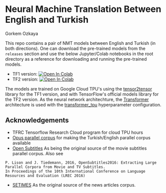 # Neural Machine Translation Between English and Turkish
Gorkem Ozkaya


This repo contains a pair of NMT models between English and Turkish (in both directions). One can download the pre-trained models from the `releases` section and use the below Jupyter/Colab notebooks in the root directory as a reference for downloading and running the pre-trained models. 

* TF1 version: [![Open In Colab](https://colab.research.google.com/assets/colab-badge.svg)](https://colab.research.google.com/github/gorkemozkaya/nmt-en-tr/blob/master/Turkish_English_NMT.ipynb) 
* TF2 version: [![Open In Colab](https://colab.research.google.com/assets/colab-badge.svg)](https://github.com/gorkemozkaya/nmt-en-tr/blob/master/Turkish_English_NMT_tf2.ipynb)

The models are trained on Google Cloud TPU's using the [tensor2tensor](https://github.com/tensorflow/tensor2tensor) library for the TF1 version, and with TensorFlow's official models library for the TF2 version.   As the neural network architechture, the  [Transformer](https://papers.nips.cc/paper/7181-attention-is-all-you-need.pdf) architecture is used with the [transformer_tpu](https://github.com/tensorflow/tensor2tensor/blob/c8fe559e0b357389d8754474e1306b6ca9afc4f3/tensor2tensor/models/transformer.py#L2576) hyperparameter configuration. 

## Acknowledgements
* TFRC Tensorflow Research Cloud program for cloud TPU hours 
* [Opus parallel corpus](http://opus.nlpl.eu) for making the Turkish/English parallel corpus available
* [Open Subtitles](http://www.opensubtitles.org) As being the original source of the movie subtitles parallel corpus. Also see 
```
P. Lison and J. Tiedemann, 2016, OpenSubtitles2016: Extracting Large Parallel Corpora from Movie and TV Subtitles. 
In Proceedings of the 10th International Conference on Language Resources and Evaluation (LREC 2016)
````
* [SETIMES](http://www.setimes.com) As the original source of the news articles corpus. 
